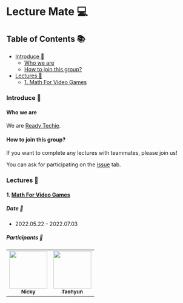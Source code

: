 # Lecture Mate :computer:

## Table of Contents :books:

- [Introduce :tada:](#introduce-tada)
  - [Who we are](#who-we-are)
  - [How to join this group?](#how-to-join-this-group)
- [Lectures :pencil:](#lectures-pencil)
  - [1. Math For Video Games](#1-math-for-video-games01mathforvideogamesreadmemd)

### Introduce :tada:

#### Who we are

We are [Ready Techie](https://github.com/ready-techie).

#### How to join this group?

If you want to complete any lectures with teammates, please join us!

You can ask for participating on the [issue](https://github.com/ready-techie/lecture-mate/issues) tab.

### Lectures :pencil:

#### 1. [Math For Video Games](./01_Math_For_Video_Games/README.md)

##### Date :calendar:

- 2022.05.22 - 2022.07.03

##### Participants :raised_hands:

<table>
<tr>
    <td align="center"><a href="https://github.com/wooooooood"><img src="https://avatars.githubusercontent.com/u/40855076?v=4" width="100px;" alt=""/><br /><sub><b>Nicky</b></sub></a></td>
    <td align="center"><a href="https://weekwith.me"><img src="https://avatars.githubusercontent.com/u/63915557?v=4" width="100px;" alt=""/><br /><sub><b>Taehyun</b></sub></a></td>
  </tr>
</table>
